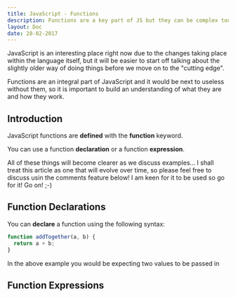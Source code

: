 ```yaml
---
title: JavaScript - Functions
description: Functions are a key part of JS but they can be complex too
layout: Doc
date: 28-02-2017
---
```


JavaScript is an interesting place right now due to the changes taking place within the 
language itself, but it will be easier to start off talking about the slightly older way of doing 
things before we move on to the "cutting edge".

Functions are an integral part of JavaScript and it would be next to useless without them, so it is important to build an 
understanding of what they are and how they work.

## Introduction

JavaScript functions are __defined__ with the __function__ keyword.

You can use a function __declaration__ or a function __expression__.

All of these things will become clearer as we discuss examples... I shall treat this article as one that will 
evolve over time, so please feel free to discuss usin the comments feature below! I am keen for it to be used so go for it! Go on! ;-)

## Function Declarations

You can __declare__ a function using the following syntax:

``` JavaScript
function addTogether(a, b) {
  return a + b;
}
```

In the above example you would be expecting two values to be passed in

## Function Expressions



